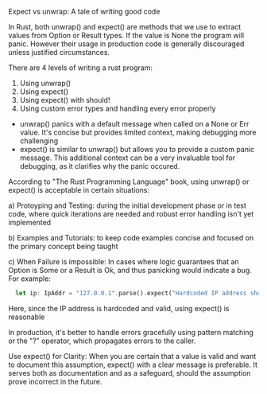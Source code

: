 Expect vs unwrap: A tale of writing good code

In Rust, both unwrap() and expect() are methods that we use to extract values from Option
or Result types. If the value is None the program will panic. However their usage in production code is generally
discouraged unless justified circumstances.

There are 4 levels of writing a rust program:
1. Using unwrap()
2. Using expect()
3. Using expect() with should!
4. Using custom error types and handling every error properly

* unwrap() panics with a default message when called on a None or Err value. It's concise but provides limited context,
making debugging more challenging
* expect() is similar to unwrap() but allows you to provide a custom panic message. This additional context can be a 
very invaluable tool for debugging, as it clarifies why the panic occured.

According to "The Rust Programming Language" book, using unwrap() or expect() is acceptable in certain situations:

a) Protoyping and Testing: during the initial development phase or in test code, where quick iterations are needed and
robust error handling isn't yet implemented

b) Examples and Tutorials: to keep code examples concise and focused on the primary concept being taught

c) When Failure is impossible: In cases where logic guarantees that an Option is Some or a Result is Ok, and thus
panicking would indicate a bug. For example:

```rust
  let ip: IpAddr = "127.0.0.1".parse().expect("Hardcoded IP address should be valid");
```
Here, since the IP address is hardcoded and valid, using expect() is reasonable

In production, it's better to handle errors gracefully using pattern matching or the "?" operator, which propagates
errors to the caller.

Use expect() for Clarity: When you are certain that a value is valid and want to document this assumption, expect()
with a clear message is preferable. It serves both as documentation and as a safeguard, should the assumption prove 
incorrect in the future.



